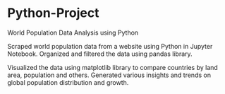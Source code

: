 # Python-Project

World Population Data Analysis using Python

Scraped world population data from a website using Python in Jupyter Notebook. Organized and filtered the data using pandas library.

Visualized the data using matplotlib library to compare countries by land area, population and others. Generated various  insights and trends on global population distribution and growth.
